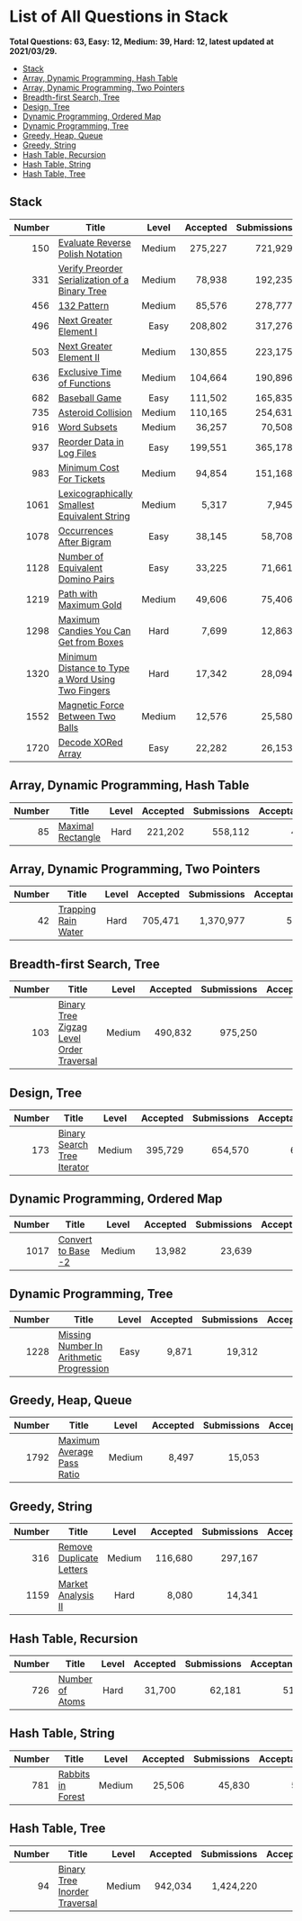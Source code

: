 # List of All Questions in Stack

**Total Questions: 63, Easy: 12, Medium: 39, Hard: 12, latest updated at 2021/03/29.**

- [Stack](#Stack)
- [Array, Dynamic Programming, Hash Table](#Array-Dynamic-Programming-Hash-Table)
- [Array, Dynamic Programming, Two Pointers](#Array-Dynamic-Programming-Two-Pointers)
- [Breadth-first Search, Tree](#Breadth-first-Search-Tree)
- [Design, Tree](#Design-Tree)
- [Dynamic Programming, Ordered Map](#Dynamic-Programming-Ordered-Map)
- [Dynamic Programming, Tree](#Dynamic-Programming-Tree)
- [Greedy, Heap, Queue](#Greedy-Heap-Queue)
- [Greedy, String](#Greedy-String)
- [Hash Table, Recursion](#Hash-Table-Recursion)
- [Hash Table, String](#Hash-Table-String)
- [Hash Table, Tree](#Hash-Table-Tree)

## Stack

|Number|                                                               Title                                                                |Level |Accepted|Submissions|Acceptance|
|-----:|------------------------------------------------------------------------------------------------------------------------------------|:----:|-------:|----------:|---------:|
|   150|[Evaluate Reverse Polish Notation](https://leetcode.com/problems/evaluate-reverse-polish-notation)                                  |Medium| 275,227|    721,929|       38%|
|   331|[Verify Preorder Serialization of a Binary Tree](https://leetcode.com/problems/verify-preorder-serialization-of-a-binary-tree)      |Medium|  78,938|    192,235|       41%|
|   456|[132 Pattern](https://leetcode.com/problems/132-pattern)                                                                            |Medium|  85,576|    278,777|       31%|
|   496|[Next Greater Element I](https://leetcode.com/problems/next-greater-element-i)                                                      | Easy | 208,802|    317,276|       66%|
|   503|[Next Greater Element II](https://leetcode.com/problems/next-greater-element-ii)                                                    |Medium| 130,855|    223,175|       59%|
|   636|[Exclusive Time of Functions](https://leetcode.com/problems/exclusive-time-of-functions)                                            |Medium| 104,664|    190,896|       55%|
|   682|[Baseball Game](https://leetcode.com/problems/baseball-game)                                                                        | Easy | 111,502|    165,835|       67%|
|   735|[Asteroid Collision](https://leetcode.com/problems/asteroid-collision)                                                              |Medium| 110,165|    254,631|       43%|
|   916|[Word Subsets](https://leetcode.com/problems/word-subsets)                                                                          |Medium|  36,257|     70,508|       51%|
|   937|[Reorder Data in Log Files](https://leetcode.com/problems/reorder-data-in-log-files)                                                | Easy | 199,551|    365,178|       55%|
|   983|[Minimum Cost For Tickets](https://leetcode.com/problems/minimum-cost-for-tickets)                                                  |Medium|  94,854|    151,168|       63%|
|  1061|[Lexicographically Smallest Equivalent String](https://leetcode.com/problems/lexicographically-smallest-equivalent-string)          |Medium|   5,317|      7,945|       67%|
|  1078|[Occurrences After Bigram](https://leetcode.com/problems/occurrences-after-bigram)                                                  | Easy |  38,145|     58,708|       65%|
|  1128|[Number of Equivalent Domino Pairs](https://leetcode.com/problems/number-of-equivalent-domino-pairs)                                | Easy |  33,225|     71,661|       46%|
|  1219|[Path with Maximum Gold](https://leetcode.com/problems/path-with-maximum-gold)                                                      |Medium|  49,606|     75,406|       66%|
|  1298|[Maximum Candies You Can Get from Boxes](https://leetcode.com/problems/maximum-candies-you-can-get-from-boxes)                      | Hard |   7,699|     12,863|       60%|
|  1320|[Minimum Distance to Type a Word Using Two Fingers](https://leetcode.com/problems/minimum-distance-to-type-a-word-using-two-fingers)| Hard |  17,342|     28,094|       62%|
|  1552|[Magnetic Force Between Two Balls](https://leetcode.com/problems/magnetic-force-between-two-balls)                                  |Medium|  12,576|     25,580|       49%|
|  1720|[Decode XORed Array](https://leetcode.com/problems/decode-xored-array)                                                              | Easy |  22,282|     26,153|       85%|


## Array, Dynamic Programming, Hash Table

|Number|                               Title                                |Level|Accepted|Submissions|Acceptance|
|-----:|--------------------------------------------------------------------|:---:|-------:|----------:|---------:|
|    85|[Maximal Rectangle](https://leetcode.com/problems/maximal-rectangle)|Hard | 221,202|    558,112|       40%|


## Array, Dynamic Programming, Two Pointers

|Number|                                 Title                                  |Level|Accepted|Submissions|Acceptance|
|-----:|------------------------------------------------------------------------|:---:|-------:|----------:|---------:|
|    42|[Trapping Rain Water](https://leetcode.com/problems/trapping-rain-water)|Hard | 705,471|  1,370,977|       51%|


## Breadth-first Search, Tree

|Number|                                                      Title                                                       |Level |Accepted|Submissions|Acceptance|
|-----:|------------------------------------------------------------------------------------------------------------------|:----:|-------:|----------:|---------:|
|   103|[Binary Tree Zigzag Level Order Traversal](https://leetcode.com/problems/binary-tree-zigzag-level-order-traversal)|Medium| 490,832|    975,250|       50%|


## Design, Tree

|Number|                                         Title                                          |Level |Accepted|Submissions|Acceptance|
|-----:|----------------------------------------------------------------------------------------|:----:|-------:|----------:|---------:|
|   173|[Binary Search Tree Iterator](https://leetcode.com/problems/binary-search-tree-iterator)|Medium| 395,729|    654,570|       60%|


## Dynamic Programming, Ordered Map

|Number|                                Title                                |Level |Accepted|Submissions|Acceptance|
|-----:|---------------------------------------------------------------------|:----:|-------:|----------:|---------:|
|  1017|[Convert to Base -2](https://leetcode.com/problems/convert-to-base-2)|Medium|  13,982|     23,639|       59%|


## Dynamic Programming, Tree

|Number|                                                      Title                                                       |Level|Accepted|Submissions|Acceptance|
|-----:|------------------------------------------------------------------------------------------------------------------|:---:|-------:|----------:|---------:|
|  1228|[Missing Number In Arithmetic Progression](https://leetcode.com/problems/missing-number-in-arithmetic-progression)|Easy |   9,871|     19,312|       51%|


## Greedy, Heap, Queue

|Number|                                        Title                                         |Level |Accepted|Submissions|Acceptance|
|-----:|--------------------------------------------------------------------------------------|:----:|-------:|----------:|---------:|
|  1792|[Maximum Average Pass Ratio](https://leetcode.com/problems/maximum-average-pass-ratio)|Medium|   8,497|     15,053|       56%|


## Greedy, String

|Number|                                      Title                                       |Level |Accepted|Submissions|Acceptance|
|-----:|----------------------------------------------------------------------------------|:----:|-------:|----------:|---------:|
|   316|[Remove Duplicate Letters](https://leetcode.com/problems/remove-duplicate-letters)|Medium| 116,680|    297,167|       39%|
|  1159|[Market Analysis II](https://leetcode.com/problems/market-analysis-ii)            | Hard |   8,080|     14,341|       56%|


## Hash Table, Recursion

|Number|                             Title                              |Level|Accepted|Submissions|Acceptance|
|-----:|----------------------------------------------------------------|:---:|-------:|----------:|---------:|
|   726|[Number of Atoms](https://leetcode.com/problems/number-of-atoms)|Hard |  31,700|     62,181|       51%|


## Hash Table, String

|Number|                               Title                                |Level |Accepted|Submissions|Acceptance|
|-----:|--------------------------------------------------------------------|:----:|-------:|----------:|---------:|
|   781|[Rabbits in Forest](https://leetcode.com/problems/rabbits-in-forest)|Medium|  25,506|     45,830|       56%|


## Hash Table, Tree

|Number|                                           Title                                            |Level |Accepted|Submissions|Acceptance|
|-----:|--------------------------------------------------------------------------------------------|:----:|-------:|----------:|---------:|
|    94|[Binary Tree Inorder Traversal](https://leetcode.com/problems/binary-tree-inorder-traversal)|Medium| 942,034|  1,424,220|       66%|


